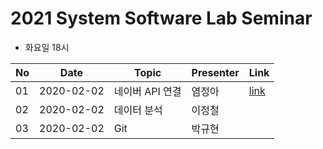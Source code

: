 # 2021 System Software Lab Seminar
- 화요일 18시

| No |Date|               Topic               |  Presenter  |    Link   |
|----|----------------|------------------------------------|-------------|-----------|
| 01 |2020-02-02|네이버 API 연결|염정아|[link](https://github.com/KITSSL/2021_SEMINA/blob/main/2%EC%9B%94/20200202%20%EB%84%A4%EC%9D%B4%EB%B2%84%20API.pptx)|
| 02 |2020-02-02|데이터 분석|이정철||
| 03 |2020-02-02|Git|박규현||

